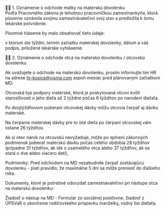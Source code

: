 👩‍🍼 1. Oznámenie o odchode matky na materskú dovolenku  
Podľa Pracovného zákona je tehotnou pracovníčkou zamestnankyňa, ktorá písomne oznámila svojmu zamestnávateľovi svoj stav a predložila k tomu lekárske potvrdenie.

Písomné hlásenie by malo obsahovať tieto údaje:

v ktorom ste týždni,
termín začiatku materskej dovolenky,
dátum a váš podpis,
priložené lekárske vyhlásenie.

👨‍🍼 2. Oznámenie o odchode otca na materskú dovolenku / otcovskú dovolenku

Ak uvažujete o odchode na materskú dovolenku, prosím informujte tím HR na adrese hr-kosice@visma.com aspoň mesiac pred plánovaným začiatkom MD.

Otcovská
typ podpory materské, ktorá je poskytovaná otcovi kvôli starostlivosti o jeho dieťa až 2 týždne počas 6 týždňov po narodení dieťaťa.

Po dvojtýždňovom poberaní otcovskej dávky môžu otcovia čerpať aj dávku materské.

Na čerpanie materskej dávky pre to isté dieťa po čerpaní otcovskej vám ostane 26 týždňov.

Ak si otec nárok na otcovskú nevyžaduje, môže po splnení zákonných podmienok poberať materskú dávku počas celého obdobia 28 týždňov (prípadne 31 týždňov, ak ide o osamelého otca alebo 37 týždňov, ak sa stará o dve alebo viacero detí),

Podmienky:
Pred odchodom na MD nezabudnite čerpať zostávajúcu dovolenku - platí pravidlo, že maximálne 5 dní sa môže preniesť do ďalšieho roka.

Dokumenty, ktoré je potrebné odovzdať zamestnávateľovi pri nástupe otca na materskú dovolenku:

Žiadosť o nástup na MD - Formulár zo sociálnej poisťovne,
žiadosť z ÚPSVaR o ukončenie rodičovského príspevku manželky,
rodný list dieťaťa.